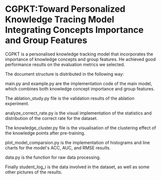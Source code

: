 # CGPKT:Toward Personalized Knowledge Tracing Model Integrating Concepts Importance and Group Features

CGPKT is a personalised knowledge tracking model that incorporates the importance of knowledge concepts and group features. He achieved good performance results on the evaluation metrics we selected.

The document structure is distributed in the following way:

main.py and example.py are the implementation code of the main model, which combines both knowledge concept importance and group features.

The ablation_study.py file is the validation results of the ablation experiment.

analyze_correct_rate.py is the visual implementation of the statistics and distribution of the correct rate for the dataset.

The knowledge_cluster.py file is the visualisation of the clustering effect of the knowledge points after pre-training.

plot_model_comparsion.py is the implementation of histograms and line charts for the model's ACC, AUC, and RMSE results.

data.py is the function for raw data processing.

Finally student_log_i is the data involved in the dataset, as well as some other pictures of the results.

